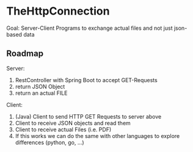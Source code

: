 # TheHttpConnection

Goal: Server-Client Programs to exchange actual files and not just json-based data

## Roadmap
Server:
1. RestController with Spring Boot to accept GET-Requests
2. return JSON Object
3. return an actual FILE


Client:
1. (Java) Client to send HTTP GET Requests to server above
2. Client to receive JSON objects and read them
3. Client to receive actual Files (i.e. PDF)
4. If this works we can do the same with other languages to explore differences (python, go, ...)
